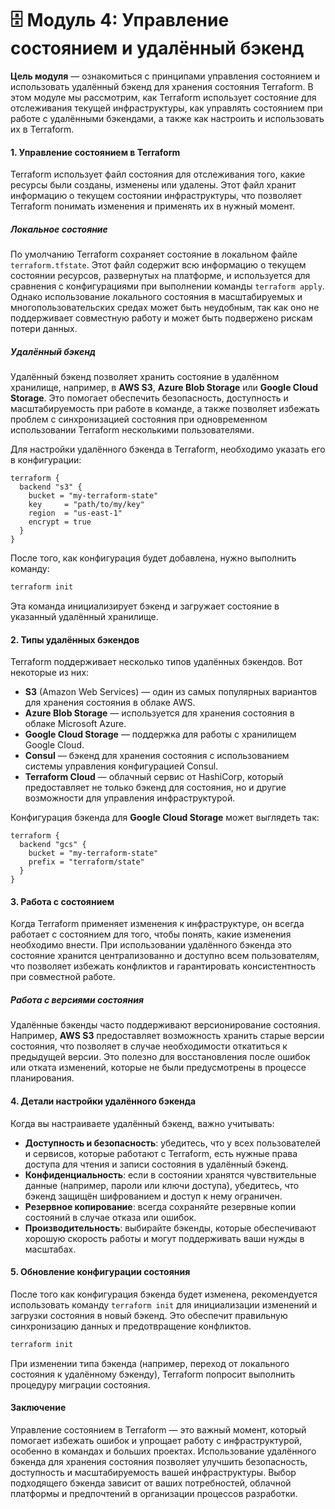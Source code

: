 # 🗄️ Модуль 4: Управление состоянием и удалённый бэкенд

**Цель модуля** — ознакомиться с принципами управления состоянием и использовать удалённый бэкенд для хранения состояния Terraform. В этом модуле мы рассмотрим, как Terraform использует состояние для отслеживания текущей инфраструктуры, как управлять состоянием при работе с удалёнными бэкендами, а также как настроить и использовать их в Terraform.

#### 1. **Управление состоянием в Terraform**

Terraform использует файл состояния для отслеживания того, какие ресурсы были созданы, изменены или удалены. Этот файл хранит информацию о текущем состоянии инфраструктуры, что позволяет Terraform понимать изменения и применять их в нужный момент.

##### Локальное состояние

По умолчанию Terraform сохраняет состояние в локальном файле `terraform.tfstate`. Этот файл содержит всю информацию о текущем состоянии ресурсов, развернутых на платформе, и используется для сравнения с конфигурациями при выполнении команды `terraform apply`. Однако использование локального состояния в масштабируемых и многопользовательских средах может быть неудобным, так как оно не поддерживает совместную работу и может быть подвержено рискам потери данных.

##### Удалённый бэкенд

Удалённый бэкенд позволяет хранить состояние в удалённом хранилище, например, в **AWS S3**, **Azure Blob Storage** или **Google Cloud Storage**. Это помогает обеспечить безопасность, доступность и масштабируемость при работе в команде, а также позволяет избежать проблем с синхронизацией состояния при одновременном использовании Terraform несколькими пользователями.

Для настройки удалённого бэкенда в Terraform, необходимо указать его в конфигурации:

```hcl
terraform {
  backend "s3" {
    bucket = "my-terraform-state"
    key     = "path/to/my/key"
    region  = "us-east-1"
    encrypt = true
  }
}
```

После того, как конфигурация будет добавлена, нужно выполнить команду:

```bash
terraform init
```

Эта команда инициализирует бэкенд и загружает состояние в указанный удалённый хранилище.

#### 2. **Типы удалённых бэкендов**

Terraform поддерживает несколько типов удалённых бэкендов. Вот некоторые из них:

* **S3** (Amazon Web Services) — один из самых популярных вариантов для хранения состояния в облаке AWS.
* **Azure Blob Storage** — используется для хранения состояния в облаке Microsoft Azure.
* **Google Cloud Storage** — поддержка для работы с хранилищем Google Cloud.
* **Consul** — бэкенд для хранения состояния с использованием системы управления конфигурацией Consul.
* **Terraform Cloud** — облачный сервис от HashiCorp, который предоставляет не только бэкенд для состояния, но и другие возможности для управления инфраструктурой.

Конфигурация бэкенда для **Google Cloud Storage** может выглядеть так:

```hcl
terraform {
  backend "gcs" {
    bucket = "my-terraform-state"
    prefix = "terraform/state"
  }
}
```

#### 3. **Работа с состоянием**

Когда Terraform применяет изменения к инфраструктуре, он всегда работает с состоянием для того, чтобы понять, какие изменения необходимо внести. При использовании удалённого бэкенда это состояние хранится централизованно и доступно всем пользователям, что позволяет избежать конфликтов и гарантировать консистентность при совместной работе.

##### Работа с версиями состояния

Удалённые бэкенды часто поддерживают версионирование состояния. Например, **AWS S3** предоставляет возможность хранить старые версии состояния, что позволяет в случае необходимости откатиться к предыдущей версии. Это полезно для восстановления после ошибок или отката изменений, которые не были предусмотрены в процессе планирования.

#### 4. **Детали настройки удалённого бэкенда**

Когда вы настраиваете удалённый бэкенд, важно учитывать:

* **Доступность и безопасность**: убедитесь, что у всех пользователей и сервисов, которые работают с Terraform, есть нужные права доступа для чтения и записи состояния в удалённый бэкенд.
* **Конфиденциальность**: если в состоянии хранятся чувствительные данные (например, пароли или ключи доступа), убедитесь, что бэкенд защищён шифрованием и доступ к нему ограничен.
* **Резервное копирование**: всегда сохраняйте резервные копии состояний в случае отказа или ошибок.
* **Производительность**: выбирайте бэкенды, которые обеспечивают хорошую скорость работы и могут поддерживать ваши нужды в масштабах.

#### 5. **Обновление конфигурации состояния**

После того как конфигурация бэкенда будет изменена, рекомендуется использовать команду `terraform init` для инициализации изменений и загрузки состояния в новый бэкенд. Это обеспечит правильную синхронизацию данных и предотвращение конфликтов.

```bash
terraform init
```

При изменении типа бэкенда (например, переход от локального состояния к удалённому бэкенду), Terraform попросит выполнить процедуру миграции состояния.

#### Заключение

Управление состоянием в Terraform — это важный момент, который помогает избежать ошибок и упрощает работу с инфраструктурой, особенно в командах и больших проектах. Использование удалённого бэкенда для хранения состояния позволяет улучшить безопасность, доступность и масштабируемость вашей инфраструктуры. Выбор подходящего бэкенда зависит от ваших потребностей, облачной платформы и предпочтений в организации процессов разработки.
